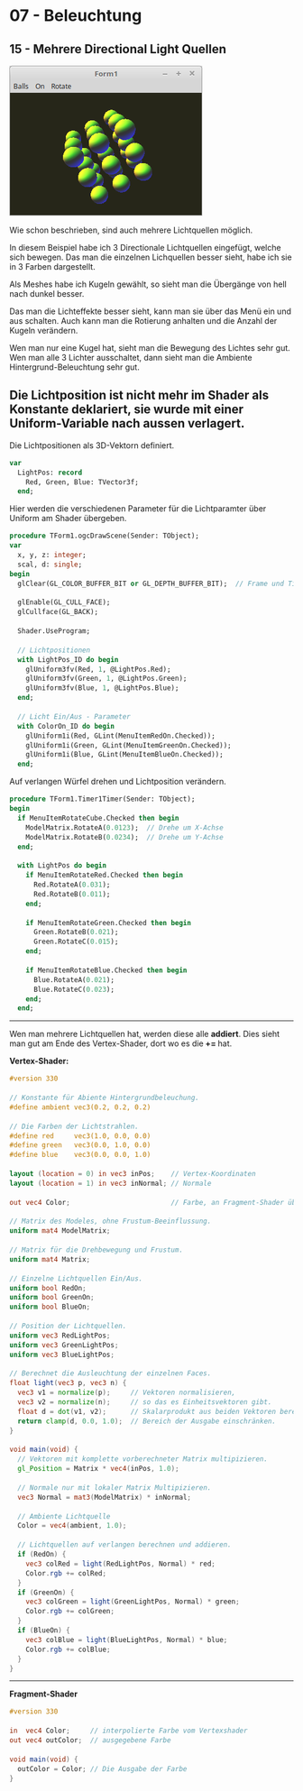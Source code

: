 # 07 - Beleuchtung
## 15 - Mehrere Directional Light Quellen

![image.png](image.png)

Wie schon beschrieben, sind auch mehrere Lichtquellen möglich.

In diesem Beispiel habe ich 3 Directionale Lichtquellen eingefügt, welche sich bewegen.
Das man die einzelnen Lichquellen besser sieht, habe ich sie in 3 Farben dargestellt.

Als Meshes habe ich Kugeln gewählt, so sieht man die Übergänge von hell nach dunkel besser.

Das man die Lichteffekte besser sieht, kann man sie über das Menü ein und aus schalten.
Auch kann man die Rotierung anhalten und die Anzahl der Kugeln verändern.

Wen man nur eine Kugel hat, sieht man die Bewegung des Lichtes sehr gut.
Wen man alle 3 Lichter ausschaltet, dann sieht man die Ambiente Hintergrund-Beleuchtung sehr gut.

Die Lichtposition ist nicht mehr im Shader als Konstante deklariert, sie wurde mit einer <b>Uniform-Variable</b> nach aussen verlagert.
---
Die Lichtpositionen als 3D-Vektorn definiert.

```pascal
var
  LightPos: record
    Red, Green, Blue: TVector3f;
  end;
```

Hier werden die verschiedenen Parameter für die Lichtparamter über Uniform am Shader übergeben.

```pascal
procedure TForm1.ogcDrawScene(Sender: TObject);
var
  x, y, z: integer;
  scal, d: single;
begin
  glClear(GL_COLOR_BUFFER_BIT or GL_DEPTH_BUFFER_BIT);  // Frame und Tiefen-Buffer löschen.

  glEnable(GL_CULL_FACE);
  glCullface(GL_BACK);

  Shader.UseProgram;

  // Lichtpositionen
  with LightPos_ID do begin
    glUniform3fv(Red, 1, @LightPos.Red);
    glUniform3fv(Green, 1, @LightPos.Green);
    glUniform3fv(Blue, 1, @LightPos.Blue);
  end;

  // Licht Ein/Aus - Parameter
  with ColorOn_ID do begin
    glUniform1i(Red, GLint(MenuItemRedOn.Checked));
    glUniform1i(Green, GLint(MenuItemGreenOn.Checked));
    glUniform1i(Blue, GLint(MenuItemBlueOn.Checked));
  end;
```

Auf verlangen Würfel drehen und Lichtposition verändern.

```pascal
procedure TForm1.Timer1Timer(Sender: TObject);
begin
  if MenuItemRotateCube.Checked then begin
    ModelMatrix.RotateA(0.0123);  // Drehe um X-Achse
    ModelMatrix.RotateB(0.0234);  // Drehe um Y-Achse
  end;

  with LightPos do begin
    if MenuItemRotateRed.Checked then begin
      Red.RotateA(0.031);
      Red.RotateB(0.011);
    end;

    if MenuItemRotateGreen.Checked then begin
      Green.RotateB(0.021);
      Green.RotateC(0.015);
    end;

    if MenuItemRotateBlue.Checked then begin
      Blue.RotateA(0.021);
      Blue.RotateC(0.023);
    end;
  end;
```

---
Wen man mehrere Lichtquellen hat, werden diese alle <b>addiert</b>.
Dies sieht man gut am Ende des Vertex-Shader, dort wo es die<b> += </b>hat.

<b>Vertex-Shader:</b>

```glsl
#version 330

// Konstante für Abiente Hintergrundbeleuchung.
#define ambient vec3(0.2, 0.2, 0.2)

// Die Farben der Lichtstrahlen.
#define red     vec3(1.0, 0.0, 0.0)
#define green   vec3(0.0, 1.0, 0.0)
#define blue    vec3(0.0, 0.0, 1.0)

layout (location = 0) in vec3 inPos;    // Vertex-Koordinaten
layout (location = 1) in vec3 inNormal; // Normale

out vec4 Color;                         // Farbe, an Fragment-Shader übergeben.

// Matrix des Modeles, ohne Frustum-Beeinflussung.
uniform mat4 ModelMatrix;

// Matrix für die Drehbewegung und Frustum.
uniform mat4 Matrix;

// Einzelne Lichtquellen Ein/Aus.
uniform bool RedOn;
uniform bool GreenOn;
uniform bool BlueOn;

// Position der Lichtquellen.
uniform vec3 RedLightPos;
uniform vec3 GreenLightPos;
uniform vec3 BlueLightPos;

// Berechnet die Ausleuchtung der einzelnen Faces.
float light(vec3 p, vec3 n) {
  vec3 v1 = normalize(p);     // Vektoren normalisieren,
  vec3 v2 = normalize(n);     // so das es Einheitsvektoren gibt.
  float d = dot(v1, v2);      // Skalarprodukt aus beiden Vektoren berechnen.
  return clamp(d, 0.0, 1.0);  // Bereich der Ausgabe einschränken.
}

void main(void) {
  // Vektoren mit komplette vorberechneter Matrix multipizieren.
  gl_Position = Matrix * vec4(inPos, 1.0);

  // Normale nur mit lokaler Matrix Multipizieren.
  vec3 Normal = mat3(ModelMatrix) * inNormal;

  // Ambiente Lichtquelle
  Color = vec4(ambient, 1.0);

  // Lichtquellen auf verlangen berechnen und addieren.
  if (RedOn) {
    vec3 colRed = light(RedLightPos, Normal) * red;
    Color.rgb += colRed;
  }
  if (GreenOn) {
    vec3 colGreen = light(GreenLightPos, Normal) * green;
    Color.rgb += colGreen;
  }
  if (BlueOn) {
    vec3 colBlue = light(BlueLightPos, Normal) * blue;
    Color.rgb += colBlue;
  }
}

```

---
<b>Fragment-Shader</b>

```glsl
#version 330

in  vec4 Color;     // interpolierte Farbe vom Vertexshader
out vec4 outColor;  // ausgegebene Farbe

void main(void) {
  outColor = Color; // Die Ausgabe der Farbe
}

```


